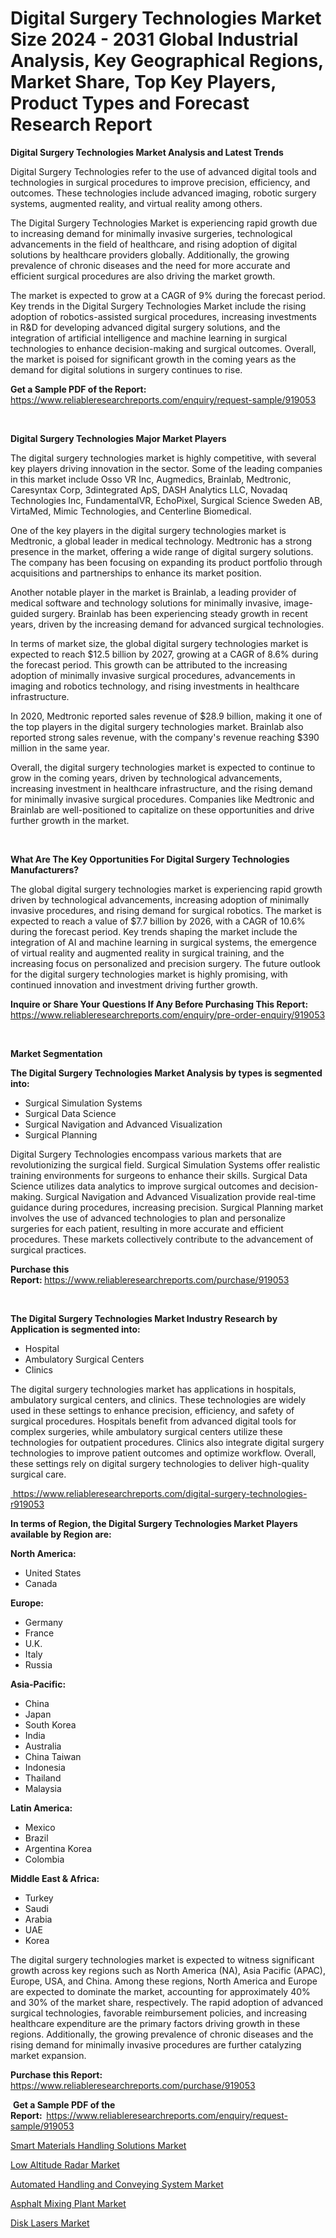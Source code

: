 <p><h1>Digital Surgery Technologies Market Size 2024 - 2031 Global Industrial Analysis, Key Geographical Regions, Market Share, Top Key Players, Product Types and Forecast Research Report</h1></p><p><strong>Digital Surgery Technologies Market Analysis and Latest Trends</strong></p>
<p><p>Digital Surgery Technologies refer to the use of advanced digital tools and technologies in surgical procedures to improve precision, efficiency, and outcomes. These technologies include advanced imaging, robotic surgery systems, augmented reality, and virtual reality among others. </p><p>The Digital Surgery Technologies Market is experiencing rapid growth due to increasing demand for minimally invasive surgeries, technological advancements in the field of healthcare, and rising adoption of digital solutions by healthcare providers globally. Additionally, the growing prevalence of chronic diseases and the need for more accurate and efficient surgical procedures are also driving the market growth.</p><p>The market is expected to grow at a CAGR of 9% during the forecast period. Key trends in the Digital Surgery Technologies Market include the rising adoption of robotics-assisted surgical procedures, increasing investments in R&D for developing advanced digital surgery solutions, and the integration of artificial intelligence and machine learning in surgical technologies to enhance decision-making and surgical outcomes. Overall, the market is poised for significant growth in the coming years as the demand for digital solutions in surgery continues to rise.</p></p>
<p><strong>Get a Sample PDF of the Report:&nbsp;</strong> <a href="https://www.reliableresearchreports.com/enquiry/request-sample/919053">https://www.reliableresearchreports.com/enquiry/request-sample/919053</a></p>
<p>&nbsp;</p>
<p><strong>Digital Surgery Technologies Major Market Players</strong></p>
<p><p>The digital surgery technologies market is highly competitive, with several key players driving innovation in the sector. Some of the leading companies in this market include Osso VR Inc, Augmedics, Brainlab, Medtronic, Caresyntax Corp, 3dintegrated ApS, DASH Analytics LLC, Novadaq Technologies Inc, FundamentalVR, EchoPixel, Surgical Science Sweden AB, VirtaMed, Mimic Technologies, and Centerline Biomedical.</p><p>One of the key players in the digital surgery technologies market is Medtronic, a global leader in medical technology. Medtronic has a strong presence in the market, offering a wide range of digital surgery solutions. The company has been focusing on expanding its product portfolio through acquisitions and partnerships to enhance its market position.</p><p>Another notable player in the market is Brainlab, a leading provider of medical software and technology solutions for minimally invasive, image-guided surgery. Brainlab has been experiencing steady growth in recent years, driven by the increasing demand for advanced surgical technologies.</p><p>In terms of market size, the global digital surgery technologies market is expected to reach $12.5 billion by 2027, growing at a CAGR of 8.6% during the forecast period. This growth can be attributed to the increasing adoption of minimally invasive surgical procedures, advancements in imaging and robotics technology, and rising investments in healthcare infrastructure.</p><p>In 2020, Medtronic reported sales revenue of $28.9 billion, making it one of the top players in the digital surgery technologies market. Brainlab also reported strong sales revenue, with the company's revenue reaching $390 million in the same year.</p><p>Overall, the digital surgery technologies market is expected to continue to grow in the coming years, driven by technological advancements, increasing investment in healthcare infrastructure, and the rising demand for minimally invasive surgical procedures. Companies like Medtronic and Brainlab are well-positioned to capitalize on these opportunities and drive further growth in the market.</p></p>
<p>&nbsp;</p>
<p><strong>What Are The Key Opportunities For Digital Surgery Technologies Manufacturers?</strong></p>
<p><p>The global digital surgery technologies market is experiencing rapid growth driven by technological advancements, increasing adoption of minimally invasive procedures, and rising demand for surgical robotics. The market is expected to reach a value of $7.7 billion by 2026, with a CAGR of 10.6% during the forecast period. Key trends shaping the market include the integration of AI and machine learning in surgical systems, the emergence of virtual reality and augmented reality in surgical training, and the increasing focus on personalized and precision surgery. The future outlook for the digital surgery technologies market is highly promising, with continued innovation and investment driving further growth.</p></p>
<p><strong>Inquire or Share Your Questions If Any Before Purchasing This Report:</strong> <a href="https://www.reliableresearchreports.com/enquiry/pre-order-enquiry/919053">https://www.reliableresearchreports.com/enquiry/pre-order-enquiry/919053</a></p>
<p>&nbsp;</p>
<p><strong>Market Segmentation</strong></p>
<p><strong>The Digital Surgery Technologies Market Analysis by types is segmented into:</strong></p>
<p><ul><li>Surgical Simulation Systems</li><li>Surgical Data Science</li><li>Surgical Navigation and Advanced Visualization</li><li>Surgical Planning</li></ul></p>
<p><p>Digital Surgery Technologies encompass various markets that are revolutionizing the surgical field. Surgical Simulation Systems offer realistic training environments for surgeons to enhance their skills. Surgical Data Science utilizes data analytics to improve surgical outcomes and decision-making. Surgical Navigation and Advanced Visualization provide real-time guidance during procedures, increasing precision. Surgical Planning market involves the use of advanced technologies to plan and personalize surgeries for each patient, resulting in more accurate and efficient procedures. These markets collectively contribute to the advancement of surgical practices.</p></p>
<p><strong>Purchase this Report:&nbsp;</strong><a href="https://www.reliableresearchreports.com/purchase/919053">https://www.reliableresearchreports.com/purchase/919053</a></p>
<p>&nbsp;</p>
<p><strong>The Digital Surgery Technologies Market Industry Research by Application is segmented into:</strong></p>
<p><ul><li>Hospital</li><li>Ambulatory Surgical Centers</li><li>Clinics</li></ul></p>
<p><p>The digital surgery technologies market has applications in hospitals, ambulatory surgical centers, and clinics. These technologies are widely used in these settings to enhance precision, efficiency, and safety of surgical procedures. Hospitals benefit from advanced digital tools for complex surgeries, while ambulatory surgical centers utilize these technologies for outpatient procedures. Clinics also integrate digital surgery technologies to improve patient outcomes and optimize workflow. Overall, these settings rely on digital surgery technologies to deliver high-quality surgical care.</p></p>
<p><a href="https://www.reliableresearchreports.com/digital-surgery-technologies-r919053">&nbsp;https://www.reliableresearchreports.com/digital-surgery-technologies-r919053</a></p>
<p><strong>In terms of Region, the Digital Surgery Technologies Market Players available by Region are:</strong></p>
<p>
    <p> <strong> North America: </strong>
        <ul>
            <li>United States</li>
            <li>Canada</li>
        </ul>
        </p> 
    <p> <strong> Europe: </strong>
        <ul>
            <li>Germany</li>
            <li>France</li>
            <li>U.K.</li>
            <li>Italy</li>
            <li>Russia</li>
        </ul>
        </p> 
    <p> <strong> Asia-Pacific: </strong>
        <ul>
            <li>China</li>
            <li>Japan</li>
            <li>South Korea</li>
            <li>India</li>
            <li>Australia</li>
            <li>China Taiwan</li>
            <li>Indonesia</li>
            <li>Thailand</li>
            <li>Malaysia</li>
        </ul>
        </p> 
    <p> <strong> Latin America: </strong>
        <ul>
            <li>Mexico</li>
            <li>Brazil</li>
            <li>Argentina Korea</li>
            <li>Colombia</li>
        </ul>
        </p> 
    <p> <strong> Middle East & Africa: </strong>
        <ul>
            <li>Turkey</li>
            <li>Saudi</li>
            <li>Arabia</li>
            <li>UAE</li>
            <li>Korea</li>
        </ul>
    </p>
    </p>
<p><p>The digital surgery technologies market is expected to witness significant growth across key regions such as North America (NA), Asia Pacific (APAC), Europe, USA, and China. Among these regions, North America and Europe are expected to dominate the market, accounting for approximately 40% and 30% of the market share, respectively. The rapid adoption of advanced surgical technologies, favorable reimbursement policies, and increasing healthcare expenditure are the primary factors driving growth in these regions. Additionally, the growing prevalence of chronic diseases and the rising demand for minimally invasive procedures are further catalyzing market expansion.</p></p>
<p><strong>Purchase this Report: </strong><a href="https://www.reliableresearchreports.com/purchase/919053">https://www.reliableresearchreports.com/purchase/919053</a></p>
<p>&nbsp;<strong>Get a Sample PDF of the Report:&nbsp;&nbsp;</strong><a href="https://www.reliableresearchreports.com/enquiry/request-sample/919053">https://www.reliableresearchreports.com/enquiry/request-sample/919053</a></p>
<p><strong></strong></p>
<p><p><a href="https://github.com/waylose1223/Market-Research-Report-List-2/blob/main/smart-materials-handling-solutions-market.md">Smart Materials Handling Solutions Market</a></p><p><a href="https://medium.com/@amelia.martin5698/global-low-altitude-radar-market-exploring-market-share-market-trends-and-future-growth-77e92557ebc0">Low Altitude Radar Market</a></p><p><a href="https://github.com/hzxpgedq27/Market-Research-Report-List-1/blob/main/automated-handling-and-conveying-system-market.md">Automated Handling and Conveying System Market</a></p><p><a href="https://medium.com/@bernadette.hunter4468/global-asphalt-mixing-plant-market-size-and-market-trends-analysis-by-regional-outlook-ddb63f0bd1d6">Asphalt Mixing Plant Market</a></p><p><a href="https://medium.com/@emma.white454357/disk-lasers-market-size-is-growing-at-cagr-of-6-6-135b108b38fb">Disk Lasers Market</a></p></p>